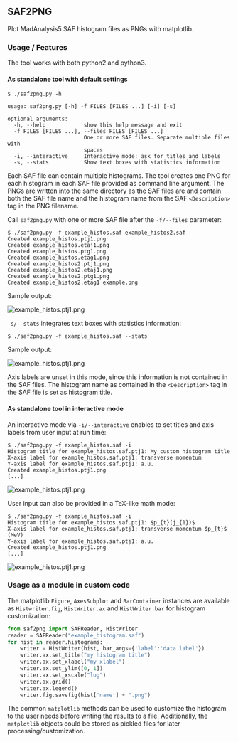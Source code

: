 ## SAF2PNG

Plot MadAnalysis5 SAF histogram files as PNGs with matplotlib.

### Usage / Features

The tool works with both python2 and python3.

#### As standalone tool with default settings
```
$ ./saf2png.py -h

usage: saf2png.py [-h] -f FILES [FILES ...] [-i] [-s]

optional arguments:
  -h, --help            show this help message and exit
  -f FILES [FILES ...], --files FILES [FILES ...]
                        One or more SAF files. Separate multiple files with
                        spaces
  -i, --interactive     Interactive mode: ask for titles and labels
  -s, --stats           Show text boxes with statistics information
```

Each SAF file can contain multiple histograms. The tool creates one PNG for each histogram in each SAF file provided as command line argument. The PNGs are written into the same directory as the SAF files are and contain both the SAF file name and the histogram name from the SAF `<Description>` tag in the PNG filename.

Call `saf2png.py` with one or more SAF file after the `-f/--files` parameter:

```
$ ./saf2png.py -f example_histos.saf example_histos2.saf
Created example_histos.ptj1.png
Created example_histos.etaj1.png
Created example_histos.ptg1.png
Created example_histos.etag1.png
Created example_histos2.ptj1.png
Created example_histos2.etaj1.png
Created example_histos2.ptg1.png
Created example_histos2.etag1 example.png
```

Sample output:

![example_histos.ptj1.png](https://cdn.steemitimages.com/DQmW8simpsfLruRzZyRgicYVydtMmYkKg6BJ2N4hPsJs1KA/example_histos.ptj1.png)

`-s/--stats` integrates text boxes with statistics information:

```
$ ./saf2png.py -f example_histos.saf --stats
```

Sample output:

![example_histos.ptj1.png](https://cdn.steemitimages.com/DQmZyPpStTbK7z6H5eSiS3XnfS1LAWpopPo2vS2YLQvHRoQ/example_histos.ptj1.png)

Axis labels are unset in this mode, since this information is not contained in the SAF files. The histogram name as contained in the `<Description>` tag in the SAF file is set as histogram title.


#### As standalone tool in interactive mode

An interactive mode via `-i/--interactive` enables to set titles and axis labels from user input at run time:

```
$ ./saf2png.py -f example_histos.saf -i
Histogram title for example_histos.saf.ptj1: My custom histogram title
X-axis label for example_histos.saf.ptj1: transverse momentum
Y-axis label for example_histos.saf.ptj1: a.u.
Created example_histos.ptj1.png
[...]
```

![example_histos.ptj1.png](https://cdn.steemitimages.com/DQmdEKwETkUeD899tcrXYU94uZkperZRBrBdrAXaTX9Xznu/example_histos.ptj1.png)


User input can also be provided in a TeX-like math mode:

```
$ ./saf2png.py -f example_histos.saf -i
Histogram title for example_histos.saf.ptj1: $p_{t}(j_{1})$
X-axis label for example_histos.saf.ptj1: transverse momentum $p_{t}$ (MeV)
Y-axis label for example_histos.saf.ptj1: a.u.
Created example_histos.ptj1.png
[...]
```

![example_histos.ptj1.png](https://cdn.steemitimages.com/DQmVHM3SJ816XHrahuuAUEg4rBYhwyxr89bjNwK2e3X8CdQ/example_histos.ptj1.png)


### Usage as a module in custom code

The matplotlib `Figure`, `AxesSubplot` and `BarContainer` instances are available as `Histwriter.fig`, `HistWriter.ax` and `HistWriter.bar` for histogram customization:

```python
from saf2png import SAFReader, HistWriter
reader = SAFReader("example_histogram.saf")
for hist in reader.histograms:
    writer = HistWriter(hist, bar_args={'label':'data label'})
    writer.ax.set_title("my histogram title")
    writer.ax.set_xlabel("my xlabel")
    writer.ax.set_ylim([0, 1])
    writer.ax.set_xscale("log")
    writer.ax.grid()
    writer.ax.legend()
    writer.fig.savefig(hist['name'] + ".png")
```

The common `matplotlib` methods can be used to customize the histogram to the user needs before writing the results to a file. Additionally, the `matplotlib` objects could be stored as pickled files for later processing/customization.
